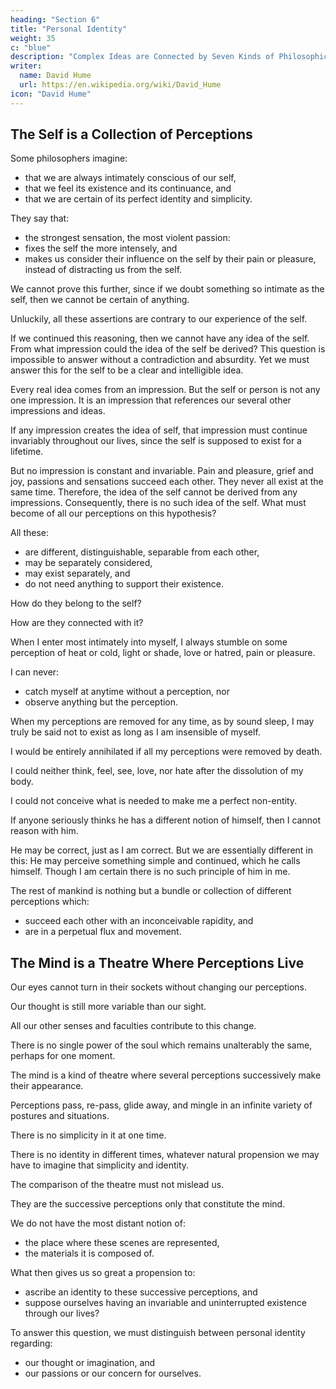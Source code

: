 ```yaml
---
heading: "Section 6"
title: "Personal Identity"
weight: 35
c: "blue"
description: "Complex Ideas are Connected by Seven Kinds of Philosophical Relations"
writer:
  name: David Hume
  url: https://en.wikipedia.org/wiki/David_Hume
icon: "David Hume"
---
```




## The Self is a Collection of Perceptions

Some philosophers imagine:
- that we are always intimately conscious of our self,
- that we feel its existence and its continuance, and
- that we are certain of its perfect identity and simplicity.

They say that:
- the strongest sensation, the most violent passion:
- fixes the self the more intensely, and
- makes us consider their influence on the self by their pain or pleasure, instead of distracting us from the self.

We cannot prove this further, since if we doubt something so intimate as the self, then we cannot be certain of anything.

Unluckily, all these assertions are contrary to our experience of the self.

If we continued this reasoning, then we cannot have any idea of the self.
From what impression could the idea of the self be derived?
This question is impossible to answer without a contradiction and absurdity.
Yet we must answer this for the self to be a clear and intelligible idea.

Every real idea comes from an impression.
But the self or person is not any one impression.
It is an impression that references our several other impressions and ideas.

If any impression creates the idea of self, that impression must continue invariably throughout our lives, since the self is supposed to exist for a lifetime.

But no impression is constant and invariable.
Pain and pleasure, grief and joy, passions and sensations succeed each other.
They never all exist at the same time.
Therefore, the idea of the self cannot be derived from any impressions.
Consequently, there is no such idea of the self.
What must become of all our perceptions on this hypothesis?

All these:
- are different, distinguishable, separable from each other,
- may be separately considered,
- may exist separately, and
- do not need anything to support their existence.

How do they belong to the self?

How are they connected with it?

When I enter most intimately into myself, I always stumble on some perception of heat or cold, light or shade, love or hatred, pain or pleasure.

I can never:
- catch myself at anytime without a perception, nor
- observe anything but the perception.

When my perceptions are removed for any time, as by sound sleep, I may truly be said not to exist as long as I am insensible of myself.

I would be entirely annihilated if all my perceptions were removed by death.

I could neither think, feel, see, love, nor hate after the dissolution of my body.

I could not conceive what is needed to make me a perfect non-entity.

If anyone seriously thinks he has a different notion of himself, then I cannot reason with him.

He may be correct, just as I am correct.
But we are essentially different in this:
He may perceive something simple and continued, which he calls himself.
Though I am certain there is no such principle of him in me.

The rest of mankind is nothing but a bundle or collection of different perceptions which:
- succeed each other with an inconceivable rapidity, and
- are in a perpetual flux and movement.


## The Mind is a Theatre Where Perceptions Live

Our eyes cannot turn in their sockets without changing our perceptions.

Our thought is still more variable than our sight.

All our other senses and faculties contribute to this change.

There is no single power of the soul which remains unalterably the same, perhaps for one moment.

The mind is a kind of theatre where several perceptions successively make their appearance.

Perceptions pass, re-pass, glide away, and mingle in an infinite variety of postures and situations.

There is no simplicity in it at one time.

There is no identity in different times, whatever natural propension we may have to imagine that simplicity and identity.

The comparison of the theatre must not mislead us.

They are the successive perceptions only that constitute the mind.

We do not have the most distant notion of:
- the place where these scenes are represented,
- the materials it is composed of.

What then gives us so great a propension to:
- ascribe an identity to these successive perceptions, and
- suppose ourselves having an invariable and uninterrupted existence through our lives?

To answer this question, we must distinguish between personal identity regarding:
- our thought or imagination, and
- our passions or our concern for ourselves.
